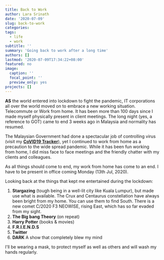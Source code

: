 ```yaml
---
title: Back to Work
author: Lara Srinath
date: '2020-07-09'
slug: back-to-work
categories:
tags:
  - life
  - work
subtitle: ''
summary: 'Going back to work after a long time'
authors: []
lastmod: '2020-07-09T17:34:22+08:00'
featured: no
image:
  caption: ''
  focal_point: ''
  preview_only: yes
projects: []
---
```


**AS** the world entered into lockdown to fight the pandemic, IT corporations all over the world moved on to embrace a new working situation. Telecommute or Work from home. It has been more than 100 days since I made myself physically present in client meetings. The long night (yes, a reference to GOT) came to end 3 weeks ago in Malaysia and normality has resumed.

The Malaysian Government had done a spectacular job of controlling virus (visit my **[CoVID19 Tracker](https://larasrinath.shinyapps.io/covid19/)**), yet I continued to work from home as a precaution to the wide spread pandemic. While it has been fun working from home, I did miss face to face meetings and the friendly chatter with my clients and colleagues.

As all things should come to end, my work from home has come to an end. I have to be present in office coming Monday (13th Jul, 2020). 

Looking back at the things that kept me entertained during the lockdown:

1. **Stargazing** (tough being in a well-lit city like Kuala Lumpur), but made use what is available. The Crux and Centaurus constellation have always been bright from my home. You can use them to find South. There is a new comet C/2020 F3 NEOWISE, rising East, which has so far evaded from my sight. 
2. **The Big bang Theory** (on repeat)
3. **Harry Potter** (books & movies)
4. **F.R.I.E.N.D.S**
5. **Twitter**
6. **DARK** A show that completely blew my mind


I'll be wearing a mask, to protect myself as well as others and will wash my hands regularly.




